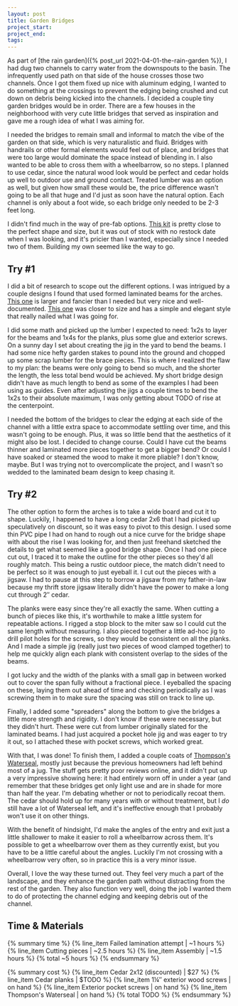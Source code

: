 ```yaml
---
layout: post
title: Garden Bridges
project_start:
project_end:
tags:
---
```


As part of [the rain garden]({% post_url 2021-04-01-the-rain-garden %}), I had dug two channels to carry water from the downspouts to the basin.
The infrequently used path on that side of the house crosses those two channels.
Once I got them fixed up nice with aluminum edging, I wanted to do something at the crossings to prevent the edging being crushed and cut down on debris being kicked into the channels.
I decided a couple tiny garden bridges would be in order.
There are a few houses in the neighborhood with very cute little bridges that served as inspiration and gave me a rough idea of what I was aiming for.

I needed the bridges to remain small and informal to match the vibe of the garden on that side, which is very naturalistic and fluid.
Bridges with handrails or other formal elements would feel out of place, and bridges that were too large would dominate the space instead of blending in.
I also wanted to be able to cross them with a wheelbarrow, so no steps.
I planned to use cedar, since the natural wood look would be perfect and cedar holds up well to outdoor use and ground contact.
Treated lumber was an option as well, but given how small these would be, the price difference wasn't going to be all that huge and I'd just as soon have the natural option.
Each channel is only about a foot wide, so each bridge only needed to be 2-3 feet long.

I didn't find much in the way of pre-fab options.
[This kit](https://www.lowes.com/pd/All-Things-Cedar-3-Ft-Cedar-Bridge/1000998144) is pretty close to the perfect shape and size, but it was out of stock with no restock date when I was looking, and it's pricier than I wanted, especially since I needed two of them.
Building my own seemed like the way to go.

## Try #1

I did a bit of research to scope out the different options.
I was intrigued by a couple designs I found that used formed laminated beams for the arches.
[This one](https://www.buildeazy.com/garden-bridge/) is larger and fancier than I needed but very nice and well-documented.
[This one](https://www.instructables.com/Simple-Japanese-Bridge/) was closer to size and has a simple and elegant style that really nailed what I was going for.

I did some math and picked up the lumber I expected to need: 1x2s to layer for the beams and 1x4s for the planks, plus some glue and exterior screws.
On a sunny day I set about creating the jig in the yard to bend the beams.
I had some nice hefty garden stakes to pound into the ground and chopped up some scrap lumber for the brace pieces.
This is where I realized the flaw to my plan: the beams were only going to bend so much, and the shorter the length, the less total bend would be achieved.
My short bridge design didn't have as much length to bend as some of the examples I had been using as guides.
Even after adjusting the jigs a couple times to bend the 1x2s to their absolute maximum, I was only getting about TODO of rise at the centerpoint.

I needed the bottom of the bridges to clear the edging at each side of the channel with a little extra space to accommodate settling over time, and this wasn't going to be enough.
Plus, it was so little bend that the aesthetics of it might also be lost.
I decided to change course.
Could I have cut the beams thinner and laminated more pieces together to get a bigger bend?
Or could I have soaked or steamed the wood to make it more pliable?
I don't know, maybe.
But I was trying not to overcomplicate the project, and I wasn't so wedded to the laminated beam design to keep chasing it.

## Try #2

The other option to form the arches is to take a wide board and cut it to shape.
Luckily, I happened to have a long cedar 2x6 that I had picked up speculatively on discount, so it was easy to pivot to this design.
I used some thin PVC pipe I had on hand to rough out a nice curve for the bridge shape with about the rise I was looking for, and then just freehand sketched the details to get what seemed like a good bridge shape.
Once I had one piece cut out, I traced it to make the outline for the other pieces so they'd all roughly match.
This being a rustic outdoor piece, the match didn't need to be perfect so it was enough to just eyeball it.
I cut out the pieces with a jigsaw.
I had to pause at this step to borrow a jigsaw from my father-in-law because my thrift store jigsaw literally didn't have the power to make a long cut through 2″ cedar.

The planks were easy since they're all exactly the same.
When cutting a bunch of pieces like this, it's worthwhile to make a little system for repeatable actions.
I rigged a stop block to the miter saw so I could cut the same length without measuring.
I also pieced together a little ad-hoc jig to drill pilot holes for the screws, so they would be consistent on all the planks.
And I made a simple jig (really just two pieces of wood clamped together) to help me quickly align each plank with consistent overlap to the sides of the beams.

I got lucky and the width of the planks with a small gap in between worked out to cover the span fully without a fractional piece.
I eyeballed the spacing on these, laying them out ahead of time and checking periodically as I was screwing them in to make sure the spacing was still on track to line up.

Finally, I added some "spreaders" along the bottom to give the bridges a little more strength and rigidity.
I don't know if these were necessary, but they didn't hurt.
These were cut from lumber originally slated for the laminated beams.
I had just acquired a pocket hole jig and was eager to try it out, so I attached these with pocket screws, which worked great.

With that, I was done!
To finish them, I added a couple coats of [Thompson's Waterseal](https://www.thompsonswaterseal.com/home), mostly just because the previous homeowners had left behind most of a jug.
The stuff gets pretty poor reviews online, and it didn't put up a very impressive showing here: it had entirely worn off in under a year (and remember that these bridges get only light use and are in shade for more than half the year.
I'm debating whether or not to periodically recoat them.
The cedar should hold up for many years with or without treatment, but I _do_ still have a lot of Waterseal left, and it's ineffective enough that I probably won't use it on other things.

With the benefit of hindsight, I'd make the angles of the entry and exit just a little shallower to make it easier to roll a wheelbarrow across them.
It's possible to get a wheelbarrow over them as they currently exist, but you have to be a little careful about the angles.
Luckily I'm not crossing with a wheelbarrow very often, so in practice this is a very minor issue.

Overall, I love the way these turned out.
They feel very much a part of the landscape, and they enhance the garden path without distracting from the rest of the garden.
They also function very well, doing the job I wanted them to do of protecting the channel edging and keeping debris out of the channel.

## Time & Materials ##

{% summary time %}
{% line_item Failed lamination attempt | ~1 hours %}
{% line_item Cutting pieces | ~2.5 hours %}
{% line_item Assembly | ~1.5 hours %}
{% total ~5 hours %}
{% endsummary %}

{% summary cost %}
{% line_item Cedar 2x12 (discounted) | $27 %}
{% line_item Cedar planks | $TODO %}
{% line_item 1¼″ exterior wood screws | on hand %}
{% line_item Exterior pocket screws | on hand %}
{% line_item Thompson's Waterseal | on hand %}
{% total TODO %}
{% endsummary %}
